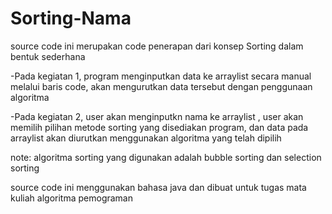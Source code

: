 # Sorting-Nama

source code ini merupakan code penerapan dari konsep Sorting dalam bentuk sederhana

-Pada kegiatan 1, program menginputkan data ke arraylist secara manual melalui baris code, akan mengurutkan data tersebut dengan penggunaan algoritma

-Pada kegiatan 2, user akan menginputkn nama ke arraylist , user akan memilih pilihan metode sorting yang disediakan program, dan data pada arraylist akan diurutkan menggunakan algoritma yang telah dipilih

note: algoritma sorting yang digunakan adalah bubble sorting dan selection sorting

source code ini menggunakan bahasa java dan dibuat untuk tugas mata kuliah algoritma pemograman
